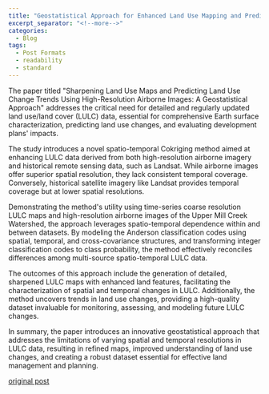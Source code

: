 ```yaml
---
title: "Geostatistical Approach for Enhanced Land Use Mapping and Prediction"
excerpt_separator: "<!--more-->"
categories:
  - Blog
tags:
  - Post Formats
  - readability
  - standard
---
```

The paper titled "Sharpening Land Use Maps and Predicting Land Use Change Trends Using High-Resolution Airborne Images: A Geostatistical Approach" addresses the critical need for detailed and regularly updated land use/land cover (LULC) data, essential for comprehensive Earth surface characterization, predicting land use changes, and evaluating development plans' impacts.

The study introduces a novel spatio-temporal Cokriging method aimed at enhancing LULC data derived from both high-resolution airborne imagery and historical remote sensing data, such as Landsat. While airborne images offer superior spatial resolution, they lack consistent temporal coverage. Conversely, historical satellite imagery like Landsat provides temporal coverage but at lower spatial resolutions.

Demonstrating the method's utility using time-series coarse resolution LULC maps and high-resolution airborne images of the Upper Mill Creek Watershed, the approach leverages spatio-temporal dependence within and between datasets. By modeling the Anderson classification codes using spatial, temporal, and cross-covariance structures, and transforming integer classification codes to class probability, the method effectively reconciles differences among multi-source spatio-temporal LULC data.

The outcomes of this approach include the generation of detailed, sharpened LULC maps with enhanced land features, facilitating the characterization of spatial and temporal changes in LULC. Additionally, the method uncovers trends in land use changes, providing a high-quality dataset invaluable for monitoring, assessing, and modeling future LULC changes.

In summary, the paper introduces an innovative geostatistical approach that addresses the limitations of varying spatial and temporal resolutions in LULC data, resulting in refined maps, improved understanding of land use changes, and creating a robust dataset essential for effective land management and planning.

[original post](https://www.sciencedirect.com/science/article/abs/pii/S0303243419300698?via%3Dihub)
